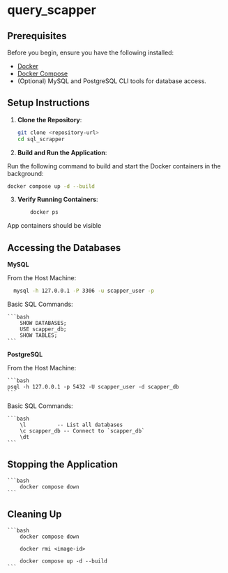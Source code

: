 # query_scapper



## Prerequisites

Before you begin, ensure you have the following installed:

- [Docker](https://www.docker.com/get-started)
- [Docker Compose](https://docs.docker.com/compose/install/)
- (Optional) MySQL and PostgreSQL CLI tools for database access.



## Setup Instructions

1. **Clone the Repository**:
   ```bash
   git clone <repository-url>
   cd sql_scrapper
   ```

2. **Build and Run the Application**: 

Run the following command to build and start the Docker containers in the background:

   ```bash
   docker compose up -d --build
   ```

3. **Verify Running Containers**: 

    ```bash
        docker ps
    ```


App containers should be visible



## Accessing the Databases

**MySQL**

From the Host Machine:


 ```bash
   mysql -h 127.0.0.1 -P 3306 -u scapper_user -p
```

Basic SQL Commands:

    ```bash
        SHOW DATABASES;
        USE scapper_db;
        SHOW TABLES;
    ```

**PostgreSQL**


From the Host Machine:


    ```bash
    psql -h 127.0.0.1 -p 5432 -U scapper_user -d scapper_db
    ```

Basic SQL Commands:


    ```bash
        \l          -- List all databases
        \c scapper_db -- Connect to `scapper_db`
        \dt    
    ```


## Stopping the Application


    ```bash
        docker compose down
    ```

## Cleaning Up

    ```bash
        docker compose down

        docker rmi <image-id>

        docker compose up -d --build
    ```